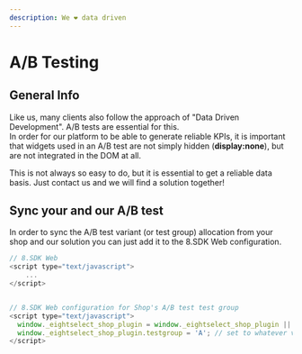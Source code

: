 ```yaml
---
description: We ❤️ data driven
---
```


# A/B Testing

##  General Info

Like us, many clients also follow the approach of "Data Driven Development". A/B tests are essential for this.   
In order for our platform to be able to generate reliable KPIs, it is important that widgets used in an A/B test are not simply hidden \(**display:none**\), but are not integrated in the DOM at all. 

This is not always so easy to do, but it is essential to get a reliable data basis. Just contact us and we will find a solution together!

## Sync your and our A/B test

In order to sync the A/B test variant \(or test group\) allocation from your shop and our solution you can just add it to the 8.SDK Web configuration.

```javascript
// 8.SDK Web
<script type="text/javascript">
    ...
</script>


// 8.SDK Web configuration for Shop's A/B test test group
<script type="text/javascript">
  window._eightselect_shop_plugin = window._eightselect_shop_plugin || {};
  window._eightselect_shop_plugin.testgroup = 'A'; // set to whatever value you use to identify your test group or variant
</script>
```



